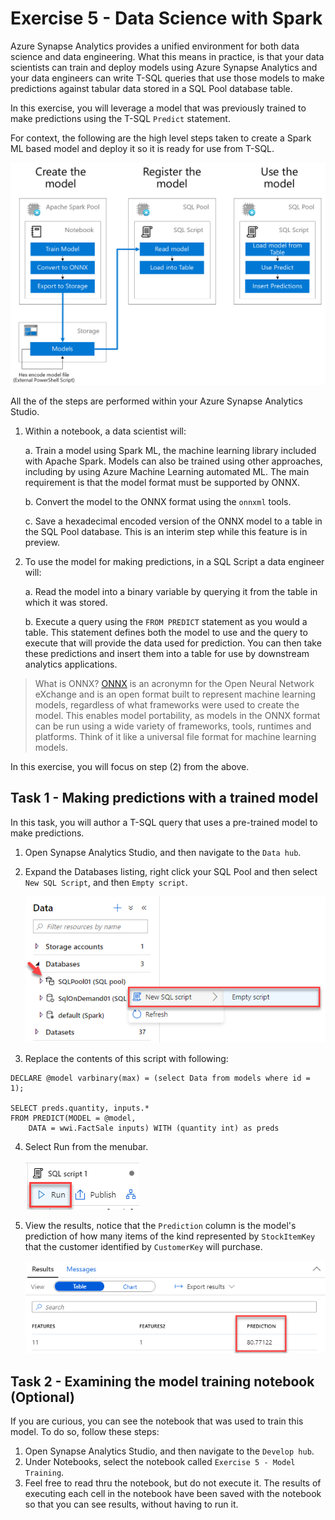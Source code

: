 # Exercise 5 - Data Science with Spark
Azure Synapse Analytics provides a unified environment for both data science and data engineering. What this means in practice, is that your data scientists can train and deploy models using Azure Synapse Analytics and your data engineers can write T-SQL queries that use those models to make predictions against tabular data stored in a SQL Pool database table. 

In this exercise, you will leverage a model that was previously trained to make predictions using the T-SQL `Predict` statement. 

For context, the following are the high level steps taken to create a Spark ML based model and deploy it so it is ready for use from T-SQL. 

![The process for registering and using a model](media/ex05-model-registration-process.png)

All the of the steps are performed within your Azure Synapse Analytics Studio.

1.	Within a notebook, a data scientist will:
    
    a.	Train a model using Spark ML, the machine learning library included with Apache Spark. Models can also be trained using other approaches, including by using Azure Machine Learning automated ML. The main requirement is that the model format must be supported by ONNX.  
    
    b.	Convert the model to the ONNX format using the `onnxml` tools.  
    
    c.	Save a hexadecimal encoded version of the ONNX model to a table in the SQL Pool database. This is an interim step while this feature is in preview. 
2.	To use the model for making predictions, in a SQL Script a data engineer will:
    
    a.	Read the model into a binary variable by querying it from the table in which it was stored.
    
    b.	Execute a query using the `FROM PREDICT` statement as you would a table. This statement defines both the model to use and the query to execute that will provide the data used for prediction. You can then take these predictions and insert them into a table for use by downstream analytics applications.

> What is ONNX? [ONNX](https://onnx.ai/) is an acronymn for the Open Neural Network eXchange and is an open format built to represent machine learning models, regardless of what frameworks were used to create the model. This enables model portability, as models in the ONNX format can be run using a wide variety of frameworks, tools, runtimes and platforms. Think of it like a universal file format for machine learning models.   

In this exercise, you will focus on step (2) from the above. 

## Task 1 - Making predictions with a trained model
In this task, you will author a T-SQL query that uses a pre-trained model to make predictions. 

1. Open Synapse Analytics Studio, and then navigate to the `Data hub`.
2. Expand the Databases listing, right click your SQL Pool and then select `New SQL Script`, and then `Empty script`.

    ![Showing the context menu, selecting New SQL Script, Empty Script](media/ex05-new-sql-script.png)

3. Replace the contents of this script with following:

```
DECLARE @model varbinary(max) = (select Data from models where id = 1);

SELECT preds.quantity, inputs.*
FROM PREDICT(MODEL = @model, 
    DATA = wwi.FactSale inputs) WITH (quantity int) as preds

```
4. Select Run from the menubar.

    ![The Run button](media/ex05-select-run.png)

5. View the results, notice that the `Prediction` column is the model's prediction of how many items of the kind represented by `StockItemKey` that the customer identified by `CustomerKey` will purchase. 

    ![Viewing the prediction results in the query result pane](media/ex05-view-prediction-results.png)

## Task 2 - Examining the model training notebook (Optional)
If you are curious, you can see the notebook that was used to train this model. To do so, follow these steps:

1. Open Synapse Analytics Studio, and then navigate to the `Develop hub`.
2. Under Notebooks, select the notebook called `Exercise 5 - Model Training`. 
3. Feel free to read thru the notebook, but do not execute it. The results of executing each cell in the notebook have been saved with the notebook so that you can see results, without having to run it.
